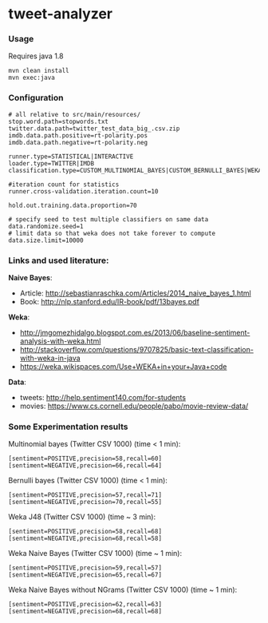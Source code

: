 # tweet-analyzer

### Usage

Requires java 1.8

```cli
mvn clean install
mvn exec:java
```

### Configuration

```
# all relative to src/main/resources/
stop.word.path=stopwords.txt
twitter.data.path=twitter_test_data_big_.csv.zip
imdb.data.path.positive=rt-polarity.pos
imdb.data.path.negative=rt-polarity.neg

runner.type=STATISTICAL|INTERACTIVE
loader.type=TWITTER|IMDB
classification.type=CUSTOM_MULTINOMIAL_BAYES|CUSTOM_BERNULLI_BAYES|WEKA_BAYES|WEKA_J48

#iteration count for statistics
runner.cross-validation.iteration.count=10

hold.out.training.data.proportion=70

# specify seed to test multiple classifiers on same data
data.randomize.seed=1
# limit data so that weka does not take forever to compute
data.size.limit=10000
```


### Links and used literature:

**Naive Bayes**:
- Article: http://sebastianraschka.com/Articles/2014_naive_bayes_1.html
- Book: http://nlp.stanford.edu/IR-book/pdf/13bayes.pdf

**Weka**:
- http://jmgomezhidalgo.blogspot.com.es/2013/06/baseline-sentiment-analysis-with-weka.html
- http://stackoverflow.com/questions/9707825/basic-text-classification-with-weka-in-java
- https://weka.wikispaces.com/Use+WEKA+in+your+Java+code

**Data**:
- tweets: http://help.sentiment140.com/for-students
- movies: https://www.cs.cornell.edu/people/pabo/movie-review-data/

### Some Experimentation results

Multinomial bayes (Twitter CSV 1000) (time < 1 min):
```
[sentiment=POSITIVE,precision=58,recall=60]
[sentiment=NEGATIVE,precision=66,recall=64]
```
Bernulli bayes (Twitter CSV 1000) (time < 1 min):
```
[sentiment=POSITIVE,precision=57,recall=71]
[sentiment=NEGATIVE,precision=70,recall=55]
```
Weka J48 (Twitter CSV 1000) (time ~ 3 min):
```
[sentiment=POSITIVE,precision=58,recall=68]
[sentiment=NEGATIVE,precision=68,recall=58]
```
Weka Naive Bayes (Twitter CSV 1000) (time ~ 1 min):
```
[sentiment=POSITIVE,precision=59,recall=57]
[sentiment=NEGATIVE,precision=65,recall=67]
```
Weka Naive Bayes without NGrams (Twitter CSV 1000) (time ~ 1 min):
```
[sentiment=POSITIVE,precision=62,recall=63]
[sentiment=NEGATIVE,precision=68,recall=68]
```
